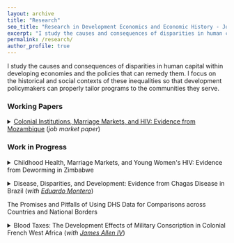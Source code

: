 ```yaml
---
layout: archive
title: "Research"
seo_title: "Research in Development Economics and Economic History - Jon Denton-Schneider"
excerpt: "I study the causes and consequences of disparities in human capital in developing economies and the policies that can remedy them."
permalink: /research/
author_profile: true
---
```


<p>
I study the causes and consequences of disparities in human capital within developing economies and the policies that can remedy them. I focus on the historical and social contexts of these inequalities so that development policymakers can properly tailor programs to the communities they serve.
</p>

<h3>Working Papers</h3>

<p>
<details><summary><a href="https://jondentonschneider.com/files/denton-schneider_institutions_hiv.pdf">Colonial Institutions, Marriage Markets, and HIV: Evidence from Mozambique</a> (<i>job market paper</i>)</summary>
  <blockquote>
  <p><i>During the colonial period, several types of extractive institutions organized much of economic activity in Sub-Saharan Africa. Historians argued that two of them&mdash;one pushing men into circular migration and one restricting their mobility&mdash;had different effects on marriage markets with bride price but not on development. Specifically, young men in a migrant-sending institution could make bridewealth payments, narrowing the spousal age gaps that would later increase HIV risk. But much of their wages was captured by elders through inflated bride prices instead of being saved, limiting circular migration’s development potential. To compare these extractive regimes, I exploit the arbitrary border within Mozambique that separated the two institutions for a half-century (1893-1942). In the colonial era, spousal age gaps were smaller in the migrant-sending region, even after the border was erased and circular migration rates converged. Today, HIV prevalence is substantially lower in this area, likely due to narrower age gaps between partners, but development outcomes are similar. These results show how different forms of colonial extraction affect health and wealth in Africa, and that marriage markets are a channel through which historical events shape the present.</i>
  </p>
  </blockquote>
  </details>
  </p>


  
<h3>Work in Progress</h3>

<p>
<details><summary>Childhood Health, Marriage Markets, and Young Women's HIV: Evidence from Deworming in Zimbabwe</summary>
  <blockquote>
  <p><i>Young women comprise a disproportionate share of new HIV infections in Sub-Saharan Africa, largely due to features of the region’s marriage markets like age-disparate partnerships. Because marriage prospects are shaped by human capital, the stock of which is influenced by childhood health, can improving the health of older girls thus lower their chances of contracting HIV as young women? I examine a nationwide school-based deworming program in Zimbabwe (2012-17) that substantially reduced rates of urogenital schistosomiasis, a parasitic worm disease that can limit learning and school attendance. Comparing across high- and low-morbidity districts, I find that 3 years after the program began, HIV prevalence among women 18 to 20 had fallen 4.3 percentage points (p.p., 47 percent) more in high-schistosomiasis districts. The effects of human capital on marriage-market matching appear to explain the results: these young women were 7.1 p.p. (51 percent) more likely to still be attending school, the average age gap with their partners fell by 2 years (30 percent), and HIV risk factors associated with age-disparate relationships decreased as well. These results show that a cheap treatment for a common disease in Sub-Saharan Africa can also help combat one of the modern world’s deadliest pandemics.</i>
  </p>
  </blockquote>
  </details>
  </p>
  
<p>
<details><summary>Disease, Disparities, and Development: Evidence from Chagas Disease in Brazil (<i>with <a href="https://www.eduardo-montero.com/">Eduardo Montero</a></i>)</summary>
  <blockquote>
  <p><i>This paper studies the channels through which improving childhood health in a developing economy increases income in adulthood, and whether it can improve a country’s fiscal health as well. We exploit Brazil’s eradication of Chagas Disease, which has two phases: one to three months of acute illness (generally in childhood) and chronic cardiovascular problems 10 to 30 years later in a large share of those infected. We make comparisons before and after eradication across municipalities where the disease’s main vector was present and those where it was not. We show that disparities in children’s literacy and schooling decreased substantially after eradication. For adults exposed to the campaigns as children, we find that each additional year of exposure increased employment and income, and decreased reliance on anti-poverty programs and fertility rates. We also examine two previously-unexplored channels through which disease impacts developing economies: labor productivity&mdash;immediately after eradication (for adults with acute Chagas Disease) and in the long run (for adults with chronic symptoms)&mdash;and expenditures by Brazil’s universal public health insurance and federal pension systems.</i>
  </p>
  </blockquote>
  </details>
  </p>

<p>
The Promises and Pitfalls of Using DHS Data for Comparisons across Countries and National Borders
</p>

<p>
<details><summary>Blood Taxes: The Development Effects of Military Conscription in Colonial French West Africa (<i>with <a href="https://sites.google.com/view/jamesalleniv/home">James Allen IV</a></i>)</summary>
  <blockquote>
  <p><i>Data collection in progress at the </i>Archives Nationales du Sénégal<i>, Dakar, Senegal</i>
  </p>
  </blockquote>
  </details>
  </p>
